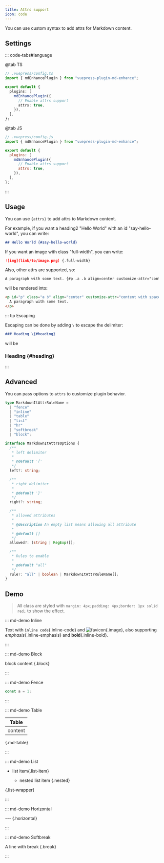 ```yaml
---
title: Attrs support
icon: code
---
```


You can use custom syntax to add attrs for Markdown content.

<!-- more -->

## Settings

::: code-tabs#language

@tab TS

```ts {8}
// .vuepress/config.ts
import { mdEnhancePlugin } from "vuepress-plugin-md-enhance";

export default {
  plugins: [
    mdEnhancePlugin({
      // Enable attrs support
      attrs: true,
    }),
  ],
};
```

@tab JS

```js {8}
// .vuepress/config.js
import { mdEnhancePlugin } from "vuepress-plugin-md-enhance";

export default {
  plugins: [
    mdEnhancePlugin({
      // Enable attrs support
      attrs: true,
    }),
  ],
};
```

:::

<!-- #region after -->

## Usage

You can use `{attrs}` to add attrs to Markdown content.

For example, if you want a heading2 "Hello World" with an id "say-hello-world", you can write:

```md
## Hello World {#say-hello-world}
```

If you want an image with class "full-width", you can write:

```md
![img](link/to/image.png) {.full-width}
```

Also, other attrs are supported, so:

```md
A paragraph with some text. {#p .a .b align=center customize-attr="content with spaces"}
```

will be rendered into:

```html
<p id="p" class="a b" align="center" customize-attr="content with spaces">
  A paragraph with some text.
</p>
```

::: tip Escaping

Escaping can be done by adding `\` to escape the delimiter:

```md
### Heading \{#heading}
```

will be

### Heading \{#heading}

:::

## Advanced

You can pass options to `attrs` to customize plugin behavior.

```ts
type MarkdownItAttrRuleName =
  | "fence"
  | "inline"
  | "table"
  | "list"
  | "hr"
  | "softbreak"
  | "block";

interface MarkdownItAttrsOptions {
  /**
   * left delimiter
   *
   * @default '{'
   */
  left?: string;

  /**
   * right delimiter
   *
   * @default '}'
   */
  right?: string;

  /**
   * allowed attributes
   *
   * @description An empty list means allowing all attribute
   *
   * @default []
   */
  allowed?: (string | RegExp)[];

  /**
   * Rules to enable
   *
   * @default "all"
   */
  rule?: "all" | boolean | MarkdownItAttrRuleName[];
}
```

## Demo

> All class are styled with `margin: 4px;padding: 4px;border: 1px solid red;` to show the effect.

::: md-demo Inline

Text with `inline code`{.inline-code} and ![favicon](/favicon.ico){.image}, also supporting _emphasis_{.inline-emphasis} and **bold**{.inline-bold}.

:::

::: md-demo Block

block content {.block}

:::

::: md-demo Fence

```js {.fence}
const a = 1;
```

:::

::: md-demo Table

| Table   |
| ------- |
| content |

{.md-table}

:::

::: md-demo List

- list item{.list-item}

  - nested list item
    {.nested}

{.list-wrapper}

:::

::: md-demo Horizontal

--- {.horizontal}

:::

::: md-demo Softbreak

A line with break
{.break}

:::

<style scope>
.block,
.break,
.horizontal,
.image,
.inline-code,
.list-wrapper,
.list-item,
.nested,
.inline-emphasis,
.inline-bold,
.md-table,
.fence {
  margin: 4px;
  padding: 4px;
  border: 1px solid red;
}
</style>

<!-- #endregion after -->
